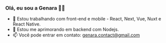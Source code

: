 ### Olá, eu sou a Genara 👋😁


- 🔭 Estou trabalhando com front-end e mobile - React, Next, Vue, Nuxt e React Native.
- 🌱 Estou me aprimorando em backend com Nodejs. 
- 📫 Você pode entrar em contato: genara.contact@gmail.com
